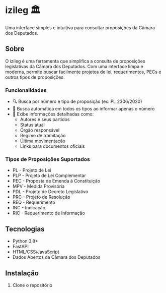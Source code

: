 # izileg 🏛️

Uma interface simples e intuitiva para consultar proposições da Câmara dos Deputados.

## Sobre

O izileg é uma ferramenta que simplifica a consulta de proposições legislativas da Câmara dos Deputados. Com uma interface limpa e moderna, permite buscar facilmente projetos de lei, requerimentos, PECs e outros tipos de proposições.

### Funcionalidades

- 🔍 Busca por número e tipo de proposição (ex: PL 2306/2020)
- 🔄 Busca automática em todos os tipos ao informar apenas o número
- 📄 Exibe informações detalhadas como:
  - Autores e seus partidos
  - Status atual
  - Órgão responsável
  - Regime de tramitação
  - Última movimentação
  - Links para documentos oficiais

### Tipos de Proposições Suportados

- PL  - Projeto de Lei
- PLP - Projeto de Lei Complementar
- PEC - Proposta de Emenda à Constituição
- MPV - Medida Provisória
- PDL - Projeto de Decreto Legislativo
- PRC - Projeto de Resolução
- REQ - Requerimento
- INC - Indicação
- RIC - Requerimento de Informação

## Tecnologias

- Python 3.8+
- FastAPI
- HTML/CSS/JavaScript
- Dados Abertos da Câmara dos Deputados

## Instalação

1. Clone o repositório
